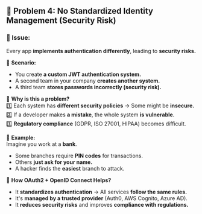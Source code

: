 ## **🔹 Problem 4: No Standardized Identity Management (Security Risk)**

### **🛑 Issue:**

Every app **implements authentication differently**, leading to **security risks.**

📌 **Scenario:**

- You create **a custom JWT authentication system.**
- A second team in your company **creates another system.**
- A third team **stores passwords incorrectly (security risk).**

📌 **Why is this a problem?**\
1️⃣ Each system has **different security policies** → Some might be **insecure.**\
2️⃣ If a developer makes **a mistake**, the whole system **is vulnerable**.\
3️⃣ **Regulatory compliance** (GDPR, ISO 27001, HIPAA) becomes difficult.

📌 **Example:**\
Imagine you work at a **bank**.

- Some branches require **PIN codes** for transactions.
- Others **just ask for your name.**
- A hacker finds the **easiest** branch to attack.

📌 **How OAuth2 + OpenID Connect Helps?**

- It **standardizes authentication** → All services **follow the same rules.**
- It's **managed by a trusted provider** (Auth0, AWS Cognito, Azure AD).
- It **reduces security risks** and improves **compliance with regulations.**
